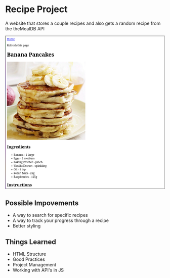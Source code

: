 # Recipe Project

A website that stores a couple recipes and also gets a random recipe from the theMealDB API

![Website Screenshot](./Screenshot_16-Sep_14-44-18_16215.png)

## Possible Impovements

- A way to search for specific recipes
- A way to track your progress through a recipe
- Better styling

## Things Learned

- HTML Structure
- Good Practices
- Project Management
- Working with API's in JS